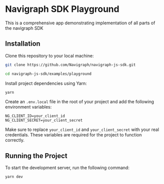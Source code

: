 # Navigraph SDK Playground

This is a comprehensive app demonstrating implementation of all parts of the navigraph SDK

## Installation

Clone this repository to your local machine:

```bash
git clone https://github.com/Navigraph/navigraph-js-sdk.git

cd navigraph-js-sdk/examples/playground
```

Install project dependencies using Yarn:

```bash
yarn
```

Create an `.env.local` file in the root of your project and add the following environment variables:

```env
NG_CLIENT_ID=your_client_id
NG_CLIENT_SECRET=your_client_secret
```

Make sure to replace `your_client_id` and `your_client_secret` with your real credentials. These variables are required for the project to function correctly.

## Running the Project

To start the development server, run the following command:

```bash
yarn dev
```
